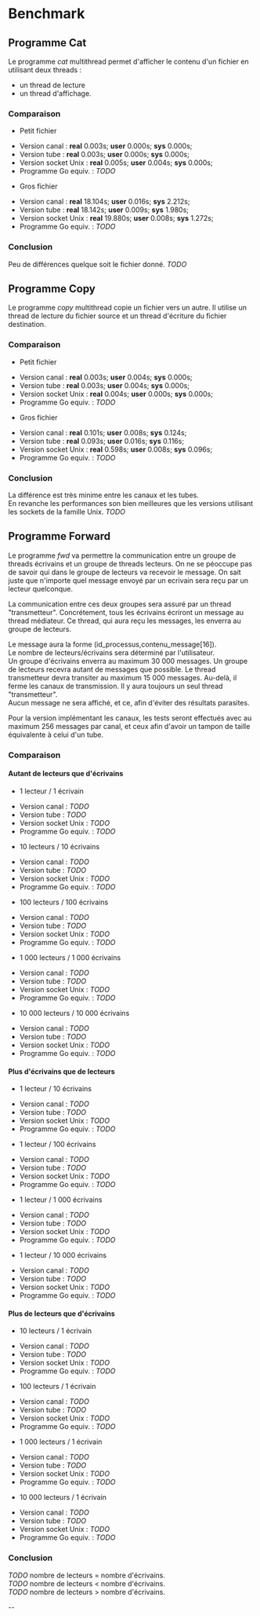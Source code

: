 # Benchmark #

## Programme Cat ##

  Le programme *cat* multithread permet d'afficher le contenu d'un fichier
  en utilisant deux threads :
  - un thread de lecture
  - un thread d'affichage.


### Comparaison ###

- Petit fichier

 * Version canal        : **real** 0.003s; **user**  0.000s; **sys**	0.000s;
 * Version tube         : **real** 0.003s; **user**  0.000s; **sys**	0.000s;
 * Version socket Unix  : **real** 0.005s; **user**  0.004s; **sys**    0.000s;
 * Programme Go equiv.  : *TODO*


- Gros fichier

 * Version canal        : **real** 18.104s; **user**	0.016s; **sys**	2.212s;
 * Version tube         : **real** 18.142s; **user**	0.009s; **sys**	1.980s;
 * Version socket Unix  : **real** 19.880s; **user**    0.008s; **sys** 1.272s;
 * Programme Go equiv.  : *TODO*


### Conclusion ###

Peu de différences quelque soit le fichier donné.
*TODO*

## Programme Copy ##

Le programme *copy* multithread copie un fichier vers un autre.
Il utilise un thread de lecture du fichier source et un
thread d'écriture du fichier destination.

### Comparaison ###

- Petit fichier

 * Version canal        : **real** 0.003s; **user**	0.004s; **sys**	0.000s;
 * Version tube         : **real** 0.003s; **user** 0.004s; **sys** 0.000s;
 * Version socket Unix  : **real** 0.004s; **user** 0.000s; **sys** 0.000s;
 * Programme Go equiv.  : *TODO*


- Gros fichier

 * Version canal        : **real** 0.101s; **user**	0.008s; **sys**	0.124s;
 * Version tube         : **real** 0.093s; **user** 0.016s; **sys** 0.116s;
 * Version socket Unix  : **real** 0.598s; **user** 0.008s; **sys** 0.096s;
 * Programme Go equiv.  : *TODO*


### Conclusion ###

La différence est très minime entre les canaux et les tubes.  
En revanche les performances son bien meilleures que
les versions utilisant les sockets de la famille Unix. *TODO*


## Programme Forward ##

  Le programme *fwd* va permettre la communication entre
un groupe de threads écrivains et un groupe de threads lecteurs.
On ne se péoccupe pas de savoir qui dans le groupe de lecteurs va recevoir
le message. On sait juste que n'importe quel message envoyé par un ecrivain
sera reçu par un lecteur quelconque.

La communication entre ces deux groupes sera assuré par un
thread "transmetteur". Concrétement, tous les écrivains écriront un message
au thread médiateur. Ce thread, qui aura reçu les messages,
les enverra au groupe de lecteurs.

Le message aura la forme (id_processus,contenu_message[16]).  
Le nombre de lecteurs/écrivains sera déterminé par l'utilisateur.  
Un groupe d'écrivains enverra au maximum 30 000 messages.
Un groupe de lecteurs recevra autant de messages que possible.
Le thread transmetteur devra transiter au maximum 15 000 messages.
Au-delà, il ferme les canaux de transmission.
Il y aura toujours un seul thread "transmetteur".  
Aucun message ne sera affiché, et ce, afin d'éviter des résultats parasites.

Pour la version implémentant les canaux, les tests seront effectués avec
au maximum 256 messages par canal, et ceux afin d'avoir
un tampon de taille équivalente à celui d'un tube.


### Comparaison ###

#### Autant de lecteurs que d'écrivains ####

 - 1 lecteur / 1 écrivain

 * Version canal        : *TODO*
 * Version tube         : *TODO*
 * Version socket Unix  : *TODO*
 * Programme Go equiv.  : *TODO*

 - 10 lecteurs / 10 écrivains

 * Version canal        : *TODO*
 * Version tube         : *TODO*
 * Version socket Unix  : *TODO*
 * Programme Go equiv.  : *TODO*

 - 100 lecteurs / 100 écrivains

 * Version canal        : *TODO*
 * Version tube         : *TODO*
 * Version socket Unix  : *TODO*
 * Programme Go equiv.  : *TODO*

 - 1 000 lecteurs / 1 000 écrivains

 * Version canal        : *TODO*
 * Version tube         : *TODO*
 * Version socket Unix  : *TODO*
 * Programme Go equiv.  : *TODO*

 - 10 000 lecteurs / 10 000 écrivains

 * Version canal        : *TODO*
 * Version tube         : *TODO*
 * Version socket Unix  : *TODO*
 * Programme Go equiv.  : *TODO*


#### Plus d'écrivains que de lecteurs ####

 - 1 lecteur / 10 écrivains

 * Version canal        : *TODO*
 * Version tube         : *TODO*
 * Version socket Unix  : *TODO*
 * Programme Go equiv.  : *TODO*

 - 1 lecteur / 100 écrivains

 * Version canal        : *TODO*
 * Version tube         : *TODO*
 * Version socket Unix  : *TODO*
 * Programme Go equiv.  : *TODO*

 - 1 lecteur / 1 000 écrivains

 * Version canal        : *TODO*
 * Version tube         : *TODO*
 * Version socket Unix  : *TODO*
 * Programme Go equiv.  : *TODO*

 - 1 lecteur / 10 000 écrivains

 * Version canal        : *TODO*
 * Version tube         : *TODO*
 * Version socket Unix  : *TODO*
 * Programme Go equiv.  : *TODO*


#### Plus de lecteurs que d'écrivains ####

 - 10 lecteurs / 1 écrivain

 * Version canal        : *TODO*
 * Version tube         : *TODO*
 * Version socket Unix  : *TODO*
 * Programme Go equiv.  : *TODO*

 - 100 lecteurs / 1 écrivain

 * Version canal        : *TODO*
 * Version tube         : *TODO*
 * Version socket Unix  : *TODO*
 * Programme Go equiv.  : *TODO*

 - 1 000 lecteurs / 1 écrivain

 * Version canal        : *TODO*
 * Version tube         : *TODO*
 * Version socket Unix  : *TODO*
 * Programme Go equiv.  : *TODO*

 - 10 000 lecteurs / 1 écrivain

 * Version canal        : *TODO*
 * Version tube         : *TODO*
 * Version socket Unix  : *TODO*
 * Programme Go equiv.  : *TODO*


### Conclusion ###

*TODO* nombre de lecteurs = nombre d'écrivains.  
*TODO* nombre de lecteurs < nombre d'écrivains.  
*TODO* nombre de lecteurs > nombre d'écrivains.  










--
